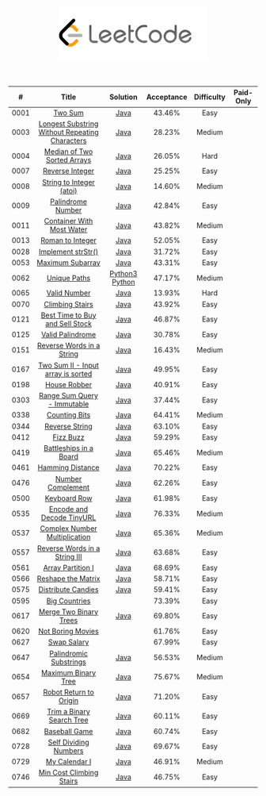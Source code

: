 <p align="center"><img width="300" src="https://raw.githubusercontent.com/ZhaoxiZhang/LeetCodeCrawler/master/pictures/site-logo.png"></p>

<p align="center">
    <img src="https://img.shields.io/badge/44/1032-Solved/Total-blue.svg" alt="">
    <img src="https://img.shields.io/badge/Easy-30-green.svg" alt="">
    <img src="https://img.shields.io/badge/Medium-12-orange.svg" alt="">
    <img src="https://img.shields.io/badge/Hard-2-red.svg" alt="">
</p>

| # | Title | Solution | Acceptance | Difficulty | Paid-Only
|:--:|:-----:|:---------:|:----:|:----:|:----:|
| 0001 | [Two Sum](./0001.two-sum/two-sum.md) | [Java](./0001.two-sum/two-sum.java)  | 43.46% | Easy |   |
| 0003 | [Longest Substring Without Repeating Characters](./0003.longest-substring-without-repeating-characters/longest-substring-without-repeating-characters.md) | [Java](./0003.longest-substring-without-repeating-characters/longest-substring-without-repeating-characters.java)  | 28.23% | Medium |   |
| 0004 | [Median of Two Sorted Arrays](./0004.median-of-two-sorted-arrays/median-of-two-sorted-arrays.md) | [Java](./0004.median-of-two-sorted-arrays/median-of-two-sorted-arrays.java)  | 26.05% | Hard |   |
| 0007 | [Reverse Integer](./0007.reverse-integer/reverse-integer.md) | [Java](./0007.reverse-integer/reverse-integer.java)  | 25.25% | Easy |   |
| 0008 | [String to Integer (atoi)](./0008.string-to-integer-atoi/string-to-integer-atoi.md) | [Java](./0008.string-to-integer-atoi/string-to-integer-atoi.java)  | 14.60% | Medium |   |
| 0009 | [Palindrome Number](./0009.palindrome-number/palindrome-number.md) | [Java](./0009.palindrome-number/palindrome-number.java)  | 42.84% | Easy |   |
| 0011 | [Container With Most Water](./0011.container-with-most-water/container-with-most-water.md) | [Java](./0011.container-with-most-water/container-with-most-water.java)  | 43.82% | Medium |   |
| 0013 | [Roman to Integer](./0013.roman-to-integer/roman-to-integer.md) | [Java](./0013.roman-to-integer/roman-to-integer.java)  | 52.05% | Easy |   |
| 0028 | [Implement strStr()](./0028.implement-strstr/implement-strstr.md) | [Java](./0028.implement-strstr/implement-strstr.java)  | 31.72% | Easy |   |
| 0053 | [Maximum Subarray](./0053.maximum-subarray/maximum-subarray.md) | [Java](./0053.maximum-subarray/maximum-subarray.java)  | 43.31% | Easy |   |
| 0062 | [Unique Paths](./0062.unique-paths/unique-paths.md) | [Python3](./0062.unique-paths/unique-paths.py) [Python](./0062.unique-paths/unique-paths.py)  | 47.17% | Medium |   |
| 0065 | [Valid Number](./0065.valid-number/valid-number.md) | [Java](./0065.valid-number/valid-number.java)  | 13.93% | Hard |   |
| 0070 | [Climbing Stairs](./0070.climbing-stairs/climbing-stairs.md) | [Java](./0070.climbing-stairs/climbing-stairs.java)  | 43.92% | Easy |   |
| 0121 | [Best Time to Buy and Sell Stock](./0121.best-time-to-buy-and-sell-stock/best-time-to-buy-and-sell-stock.md) | [Java](./0121.best-time-to-buy-and-sell-stock/best-time-to-buy-and-sell-stock.java)  | 46.87% | Easy |   |
| 0125 | [Valid Palindrome](./0125.valid-palindrome/valid-palindrome.md) | [Java](./0125.valid-palindrome/valid-palindrome.java)  | 30.78% | Easy |   |
| 0151 | [Reverse Words in a String](./0151.reverse-words-in-a-string/reverse-words-in-a-string.md) | [Java](./0151.reverse-words-in-a-string/reverse-words-in-a-string.java)  | 16.43% | Medium |   |
| 0167 | [Two Sum II - Input array is sorted](./0167.two-sum-ii-input-array-is-sorted/two-sum-ii-input-array-is-sorted.md) | [Java](./0167.two-sum-ii-input-array-is-sorted/two-sum-ii-input-array-is-sorted.java)  | 49.95% | Easy |   |
| 0198 | [House Robber](./0198.house-robber/house-robber.md) | [Java](./0198.house-robber/house-robber.java)  | 40.91% | Easy |   |
| 0303 | [Range Sum Query - Immutable](./0303.range-sum-query-immutable/range-sum-query-immutable.md) | [Java](./0303.range-sum-query-immutable/range-sum-query-immutable.java)  | 37.44% | Easy |   |
| 0338 | [Counting Bits](./0338.counting-bits/counting-bits.md) | [Java](./0338.counting-bits/counting-bits.java)  | 64.41% | Medium |   |
| 0344 | [Reverse String](./0344.reverse-string/reverse-string.md) | [Java](./0344.reverse-string/reverse-string.java)  | 63.10% | Easy |   |
| 0412 | [Fizz Buzz](./0412.fizz-buzz/fizz-buzz.md) | [Java](./0412.fizz-buzz/fizz-buzz.java)  | 59.29% | Easy |   |
| 0419 | [Battleships in a Board](./0419.battleships-in-a-board/battleships-in-a-board.md) | [Java](./0419.battleships-in-a-board/battleships-in-a-board.java)  | 65.46% | Medium |   |
| 0461 | [Hamming Distance](./0461.hamming-distance/hamming-distance.md) | [Java](./0461.hamming-distance/hamming-distance.java)  | 70.22% | Easy |   |
| 0476 | [Number Complement](./0476.number-complement/number-complement.md) | [Java](./0476.number-complement/number-complement.java)  | 62.26% | Easy |   |
| 0500 | [Keyboard Row](./0500.keyboard-row/keyboard-row.md) | [Java](./0500.keyboard-row/keyboard-row.java)  | 61.98% | Easy |   |
| 0535 | [Encode and Decode TinyURL](./0535.encode-and-decode-tinyurl/encode-and-decode-tinyurl.md) | [Java](./0535.encode-and-decode-tinyurl/encode-and-decode-tinyurl.java)  | 76.33% | Medium |   |
| 0537 | [Complex Number Multiplication](./0537.complex-number-multiplication/complex-number-multiplication.md) | [Java](./0537.complex-number-multiplication/complex-number-multiplication.java)  | 65.36% | Medium |   |
| 0557 | [Reverse Words in a String III](./0557.reverse-words-in-a-string-iii/reverse-words-in-a-string-iii.md) | [Java](./0557.reverse-words-in-a-string-iii/reverse-words-in-a-string-iii.java)  | 63.68% | Easy |   |
| 0561 | [Array Partition I](./0561.array-partition-i/array-partition-i.md) | [Java](./0561.array-partition-i/array-partition-i.java)  | 68.69% | Easy |   |
| 0566 | [Reshape the Matrix](./0566.reshape-the-matrix/reshape-the-matrix.md) | [Java](./0566.reshape-the-matrix/reshape-the-matrix.java)  | 58.71% | Easy |   |
| 0575 | [Distribute Candies](./0575.distribute-candies/distribute-candies.md) | [Java](./0575.distribute-candies/distribute-candies.java)  | 59.41% | Easy |   |
| 0595 | [Big Countries](./0595.big-countries/big-countries.md) |  | 73.39% | Easy |   |
| 0617 | [Merge Two Binary Trees](./0617.merge-two-binary-trees/merge-two-binary-trees.md) | [Java](./0617.merge-two-binary-trees/merge-two-binary-trees.java)  | 69.80% | Easy |   |
| 0620 | [Not Boring Movies](./0620.not-boring-movies/not-boring-movies.md) |  | 61.76% | Easy |   |
| 0627 | [Swap Salary](./0627.swap-salary/swap-salary.md) |  | 67.99% | Easy |   |
| 0647 | [Palindromic Substrings](./0647.palindromic-substrings/palindromic-substrings.md) | [Java](./0647.palindromic-substrings/palindromic-substrings.java)  | 56.53% | Medium |   |
| 0654 | [Maximum Binary Tree](./0654.maximum-binary-tree/maximum-binary-tree.md) | [Java](./0654.maximum-binary-tree/maximum-binary-tree.java)  | 75.67% | Medium |   |
| 0657 | [Robot Return to Origin](./0657.robot-return-to-origin/robot-return-to-origin.md) | [Java](./0657.robot-return-to-origin/robot-return-to-origin.java)  | 71.20% | Easy |   |
| 0669 | [Trim a Binary Search Tree](./0669.trim-a-binary-search-tree/trim-a-binary-search-tree.md) | [Java](./0669.trim-a-binary-search-tree/trim-a-binary-search-tree.java)  | 60.11% | Easy |   |
| 0682 | [Baseball Game](./0682.baseball-game/baseball-game.md) | [Java](./0682.baseball-game/baseball-game.java)  | 60.74% | Easy |   |
| 0728 | [Self Dividing Numbers](./0728.self-dividing-numbers/self-dividing-numbers.md) | [Java](./0728.self-dividing-numbers/self-dividing-numbers.java)  | 69.67% | Easy |   |
| 0729 | [My Calendar I](./0729.my-calendar-i/my-calendar-i.md) | [Java](./0729.my-calendar-i/my-calendar-i.java)  | 46.91% | Medium |   |
| 0746 | [Min Cost Climbing Stairs](./0746.min-cost-climbing-stairs/min-cost-climbing-stairs.md) | [Java](./0746.min-cost-climbing-stairs/min-cost-climbing-stairs.java)  | 46.75% | Easy |   |
